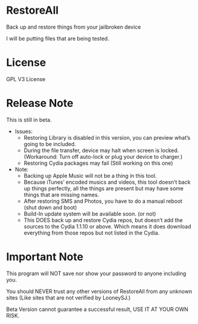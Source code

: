 # RestoreAll

Back up and restore things from your jailbroken device

I will be putting files that are being tested. 

# License

GPL V3 License

# Release Note
This is still in beta.
- Issues:
    - Restoring Library is disabled in this version, you can preview what’s going to be included.
    - During the file transfer, device may halt when screen is locked. (Workaround: Turn off auto-lock or plug your device to charger.)
    - Restoring Cydia packages may fail (Still working on this one)
- Note:
    - Backing up Apple Music will not be a thing in this tool.
    - Because iTunes’ encoded musics and videos, this tool doesn’t back up things perfectly, all the 	things are present but may have some things that are missing names.
    - After restoring SMS and Photos, you have to do a manual reboot (shut down and boot)
	- Build-In update system will be available soon. (or not)
	- This DOES back up and restore Cydia repos, but doesn’t add the sources to the Cydia 1.1.10 or above. Which means it does download everything from those repos but not listed in the Cydia.

# Important Note
This program will NOT save nor show your password to anyone including you.

You should NEVER trust any other versions of RestoreAll from any unknown sites (Like sites that are not verified by LooneySJ.)

Beta Version cannot guarantee a successful result, USE IT AT YOUR OWN RISK.
